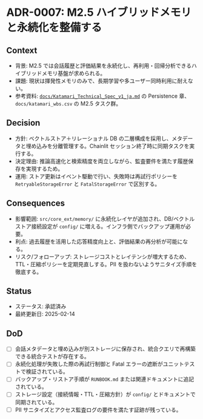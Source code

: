 # ADR-0007: M2.5 ハイブリッドメモリと永続化を整備する

## Context
- 背景: M2.5 では会話履歴と評価結果を永続化し、再利用・回帰分析できるハイブリッドメモリ基盤が求められる。
- 課題: 現状は揮発性メモリのみで、長期学習や多ユーザー同時利用に耐えない。
- 参考資料: [`docs/Katamari_Technical_Spec_v1_ja.md`](../Katamari_Technical_Spec_v1_ja.md) の Persistence 章、`docs/katamari_wbs.csv` の M2.5 タスク群。

## Decision
- 方針: ベクトルストア＋リレーショナル DB の二層構成を採用し、メタデータと埋め込みを分離管理する。Chainlit セッション終了時に同期タスクを実行する。
- 決定理由: 推論高速化と検索精度を両立しながら、監査要件を満たす履歴保存を実現するため。
- 運用: ストア更新はイベント駆動で行い、失敗時は再試行ポリシーを `RetryableStorageError` と `FatalStorageError` で区別する。

## Consequences
- 影響範囲: `src/core_ext/memory/` に永続化レイヤが追加され、DB/ベクトルストア接続設定が `config/` に増える。インフラ側でバックアップ運用が必要。
- 利点: 過去履歴を活用した応答精度向上と、評価結果の再分析が可能になる。
- リスク/フォローアップ: ストレージコストとレイテンシが増大するため、TTL・圧縮ポリシーを定期見直しする。PII を扱わないようサニタイズ手順を徹底する。

## Status
- ステータス: 承認済み
- 最終更新日: 2025-02-14

## DoD
- [ ] 会話メタデータと埋め込みが別ストレージに保存され、統合クエリで再構築できる統合テストが存在する。
- [ ] 永続化処理が失敗した際の再試行制御と Fatal エラーの遮断がユニットテストで検証されている。
- [ ] バックアップ・リストア手順が `RUNBOOK.md` または関連ドキュメントに追記されている。
- [ ] ストレージ設定（接続情報・TTL・圧縮方針）が `config/` とドキュメントで同期されている。
- [ ] PII サニタイズとアクセス監査ログの要件を満たす証跡が残っている。
